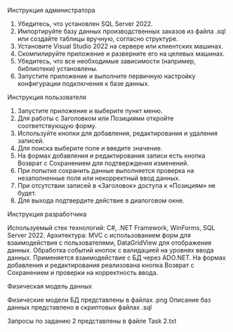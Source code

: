 Инструкция администратора

1. Убедитесь, что установлен SQL Server 2022.
2. Импортируйте базу данных производственных заказов из файла .sql или создайте таблицы вручную, согласно структуре.
3. Установите Visual Studio 2022 на сервере или клиентских машинах.
4. Скомпилируйте приложение и разверните его на целевых машинах.
5. Убедитесь, что все необходимые зависимости (например, библиотеки) установлены.
6. Запустите приложение и выполните первичную настройку конфигурации подключения к базе данных.

Инструкция пользователя

1. Запустите приложение и выберите пункт меню.
2. Для работы с Заголовком или Позициями откройте соответствующую форму.
3. Используйте кнопки для добавления, редактирования и удаления записей.
4. Для поиска выберите поле и введите значение.
5. На формах добавления и редактирования записи есть кнопка Возврат с Сохранением для подтверждения изменений.
6. При попытке сохранить данные выполняется проверка на незаполненные поля или некорректный ввод данных.
7. При отсутствии записей в «Заголовок» доступа к «Позициям» не будет.
8. Для выхода подтвердите действие в диалоговом окне.

Инструкция разработчика

Используемый стек технологий: C#, .NET Framework, WinForms, SQL Server 2022.
Архитектура: MVC с использованием форм для взаимодействия с пользователями, DataGridView для отображения данных. Обработка событий кнопок с валидацией на уровнях ввода данных. Применяется взаимодействие с БД через ADO.NET. На формах добавления и редактирования реализована кнопка Возврат с Сохранением и проверки на корректность ввода.

Физическая модель данных

Физические модели БД представлены в файлах .png
Описание баз данных представлено в скриптовых файлах .sql

Запросы по заданию 2 представлены в файле Task 2.txt